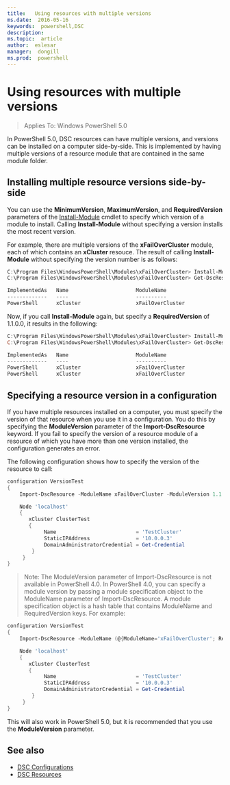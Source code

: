 ```yaml
---
title:   Using resources with multiple versions
ms.date:  2016-05-16
keywords:  powershell,DSC
description:  
ms.topic:  article
author:  eslesar
manager:  dongill
ms.prod:  powershell
---
```


# Using resources with multiple versions

> Applies To: Windows PowerShell 5.0

In PowerShell 5.0, DSC resources can have multiple versions, and versions can be installed on a computer side-by-side. This is implemented by having multiple versions of a resource module
that are contained in the same module folder.

## Installing multiple resource versions side-by-side

You can use the **MinimumVersion**, **MaximumVersion**, and **RequiredVersion** parameters of the [Install-Module](https://technet.microsoft.com/en-us/library/dn807162.aspx) cmdlet to specify
which version of a module to install. Calling **Install-Module** without specifying a version installs the most recent version.

For example, there are multiple versions of the **xFailOverCluster** module, each of which contains an **xCluster** resouce. The result of calling **Install-Module** without specifying the
version number is as follows:

```powershell
C:\Program Files\WindowsPowerShell\Modules\xFailOverCluster> Install-Module xFailOverCluster
C:\Program Files\WindowsPowerShell\Modules\xFailOverCluster> Get-DscResource xCluster

ImplementedAs   Name                      ModuleName                     Version    Properties
-------------   ----                      ----------                     -------    ----------
PowerShell      xCluster                  xFailOverCluster               1.2.0.0    {DomainAdministratorCredential, ...
```

Now, if you call **Install-Module** again, but specify a **RequiredVersion** of 1.1.0.0, it results in the following:

```powershell
C:\Program Files\WindowsPowerShell\Modules\xFailOverCluster> Install-Module xFailOverCluster -RequiredVersion 1.1
C:\Program Files\WindowsPowerShell\Modules\xFailOverCluster> Get-DscResource xCluster

ImplementedAs   Name                      ModuleName                     Version    Properties
-------------   ----                      ----------                     -------    ----------
PowerShell      xCluster                  xFailOverCluster               1.1        {DomainAdministratorCredential, Name, ...
PowerShell      xCluster                  xFailOverCluster               1.2.0.0    {DomainAdministratorCredential, Name, ...
```

## Specifying a resource version in a configuration

If you have multiple resources installed on a computer, you must specify the version of that resource when you use it in a configuration. You do this by specifying the **ModuleVersion** 
parameter of the **Import-DscResource** keyword. If you fail to specify the version of a resource module of a resource of which you have more than one version installed, the configuration
generates an error.

The following configuration shows how to specify the version of the resource to call:

```powershell
configuration VersionTest
{
    Import-DscResource -ModuleName xFailOverCluster -ModuleVersion 1.1

    Node 'localhost'
    {
       xCluster ClusterTest
       {
            Name                          = 'TestCluster'
            StaticIPAddress               = '10.0.0.3'
            DomainAdministratorCredential = Get-Credential
        }
     }
}     
```

>Note: The ModuleVersion parameter of Import-DscResource is not available in PowerShell 4.0. In PowerShell 4.0, you can specify a module version by passing a module specification 
>object to the ModuleName parameter of Import-DscResource. A module specification object is a hash table that contains ModuleName and RequiredVersion  keys. For example:

```powershell
configuration VersionTest
{
    Import-DscResource -ModuleName (@{ModuleName='xFailOverCluster'; RequiredVersion='1.1'} )

    Node 'localhost'
    {
       xCluster ClusterTest
       {
            Name                          = 'TestCluster'
            StaticIPAddress               = '10.0.0.3'
            DomainAdministratorCredential = Get-Credential
        }
     }
}     
```

This will also work in PowerShell 5.0, but it is recommended that you use the **ModuleVersion** parameter.

## See also
* [DSC Configurations](configurations.md)
* [DSC Resources](resources.md)

